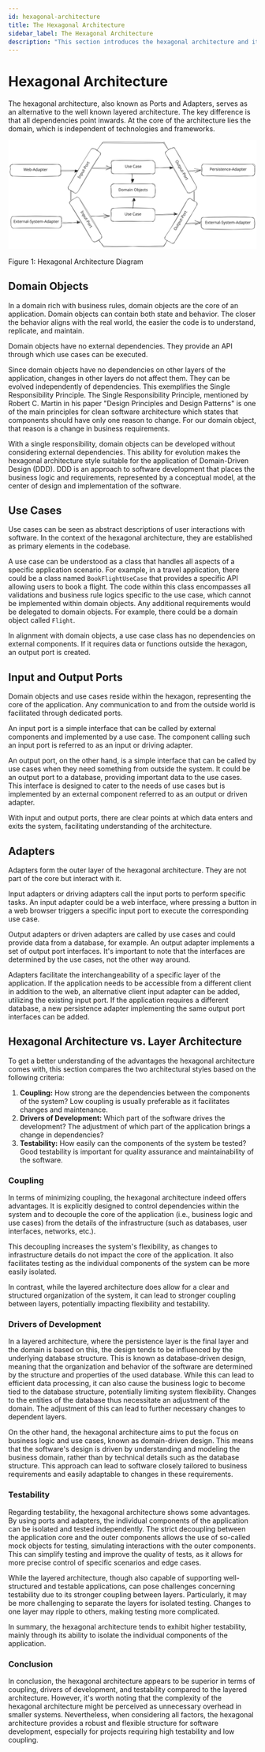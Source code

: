 ```yaml
---
id: hexagonal-architecture
title: The Hexagonal Architecture
sidebar_label: The Hexagonal Architecture
description: "This section introduces the hexagonal architecture and it's advantages compared to the wide spread layer approach."
---
```


# Hexagonal Architecture
The hexagonal architecture, also known as Ports and Adapters, serves as an alternative to the well known layered architecture. The key difference is that all dependencies point inwards. At the core of the architecture lies the domain, which is independent of technologies and frameworks.

![Hexagonal Architecture Diagram](static/img/hexagonal-architecture.svg)

Figure 1: Hexagonal Architecture Diagram

## Domain Objects
In a domain rich with business rules, domain objects are the core of an application. Domain objects can contain both state and behavior. The closer the behavior aligns with the real world, the easier the code is to understand, replicate, and maintain.

Domain objects have no external dependencies. They provide an API through which use cases can be executed.

Since domain objects have no dependencies on other layers of the application, changes in other layers do not affect them. They can be evolved independently of dependencies. This exemplifies the Single Responsibility Principle. The Single Responsibility Principle, mentioned by Robert C. Martin in his paper "Design Principles and Design Patterns" is one of the main principles for clean software architecture which states that components should have only one reason to change. For our domain object, that reason is a change in business requirements.

With a single responsibility, domain objects can be developed without considering external dependencies. This ability for evolution makes the hexagonal architecture style suitable for the application of Domain-Driven Design (DDD). DDD is an approach to software development that places the business logic and requirements, represented by a conceptual model, at the center of design and implementation of the software.

## Use Cases
Use cases can be seen as abstract descriptions of user interactions with software. In the context of the hexagonal architecture, they are established as primary elements in the codebase.

A use case can be understood as a class that handles all aspects of a specific application scenario. For example, in a travel application, there could be a class named `BookFlightUseCase` that provides a specific API allowing users to book a flight. The code within this class encompasses all validations and business rule logics specific to the use case, which cannot be implemented within domain objects. Any additional requirements would be delegated to domain objects. For example, there could be a domain object called `Flight`.

In alignment with domain objects, a use case class has no dependencies on external components. If it requires data or functions outside the hexagon, an output port is created.

## Input and Output Ports
Domain objects and use cases reside within the hexagon, representing the core of the application. Any communication to and from the outside world is facilitated through dedicated ports.

An input port is a simple interface that can be called by external components and implemented by a use case. The component calling such an input port is referred to as an input or driving adapter.

An output port, on the other hand, is a simple interface that can be called by use cases when they need something from outside the system. It could be an output port to a database, providing important data to the use cases. This interface is designed to cater to the needs of use cases but is implemented by an external component referred to as an output or driven adapter.

With input and output ports, there are clear points at which data enters and exits the system, facilitating understanding of the architecture.

## Adapters
Adapters form the outer layer of the hexagonal architecture. They are not part of the core but interact with it.

Input adapters or driving adapters call the input ports to perform specific tasks. An input adapter could be a web interface, where pressing a button in a web browser triggers a specific input port to execute the corresponding use case.

Output adapters or driven adapters are called by use cases and could provide data from a database, for example. An output adapter implements a set of output port interfaces. It's important to note that the interfaces are determined by the use cases, not the other way around.

Adapters facilitate the interchangeability of a specific layer of the application. If the application needs to be accessible from a different client in addition to the web, an alternative client input adapter can be added, utilizing the existing input port. If the application requires a different database, a new persistence adapter implementing the same output port interfaces can be added.

## Hexagonal Architecture vs. Layer Architecture

To get a better understanding of the advantages the hexagonal architecture comes with, this section compares the two architectural styles based on the following criteria:

1. **Coupling:** How strong are the dependencies between the components of the system? Low coupling is usually preferable as it facilitates changes and maintenance.
2. **Drivers of Development:** Which part of the software drives the development? The adjustment of which part of the application brings a change in dependencies?
3. **Testability:** How easily can the components of the system be tested? Good testability is important for quality assurance and maintainability of the software.

### Coupling

In terms of minimizing coupling, the hexagonal architecture indeed offers advantages. It is explicitly designed to control dependencies within the system and to decouple the core of the application (i.e., business logic and use cases) from the details of the infrastructure (such as databases, user interfaces, networks, etc.).

This decoupling increases the system's flexibility, as changes to infrastructure details do not impact the core of the application. It also facilitates testing as the individual components of the system can be more easily isolated.

In contrast, while the layered architecture does allow for a clear and structured organization of the system, it can lead to stronger coupling between layers, potentially impacting flexibility and testability.

### Drivers of Development

In a layered architecture, where the persistence layer is the final layer and the domain is based on this, the design tends to be influenced by the underlying database structure. This is known as database-driven design, meaning that the organization and behavior of the software are determined by the structure and properties of the used database. While this can lead to efficient data processing, it can also cause the business logic to become tied to the database structure, potentially limiting system flexibility. Changes to the entities of the database thus necessitate an adjustment of the domain. The adjustment of this can lead to further necessary changes to dependent layers.

On the other hand, the hexagonal architecture aims to put the focus on business logic and use cases, known as domain-driven design. This means that the software's design is driven by understanding and modeling the business domain, rather than by technical details such as the database structure. This approach can lead to software closely tailored to business requirements and easily adaptable to changes in these requirements.

### Testability


Regarding testability, the hexagonal architecture shows some advantages. By using ports and adapters, the individual components of the application can be isolated and tested independently. The strict decoupling between the application core and the outer components allows the use of so-called mock objects for testing, simulating interactions with the outer components. This can simplify testing and improve the quality of tests, as it allows for more precise control of specific scenarios and edge cases.

While the layered architecture, though also capable of supporting well-structured and testable applications, can pose challenges concerning testability due to its stronger coupling between layers. Particularly, it may be more challenging to separate the layers for isolated testing. Changes to one layer may ripple to others, making testing more complicated.

In summary, the hexagonal architecture tends to exhibit higher testability, mainly through its ability to isolate the individual components of the application.

### Conclusion

In conclusion, the hexagonal architecture appears to be superior in terms of coupling, drivers of development, and testability compared to the layered architecture. However, it's worth noting that the complexity of the hexagonal architecture might be perceived as unnecessary overhead in smaller systems. Nevertheless, when considering all factors, the hexagonal architecture provides a robust and flexible structure for software development, especially for projects requiring high testability and low coupling.






